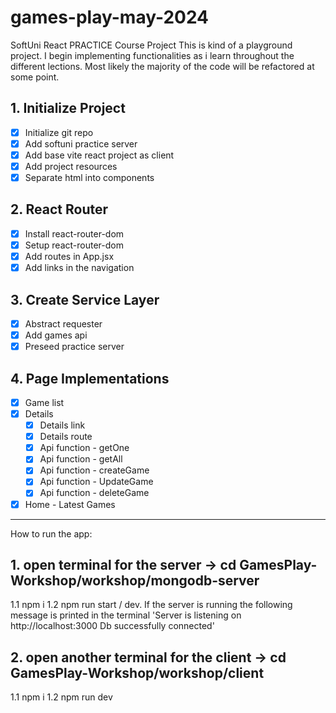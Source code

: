 # games-play-may-2024

SoftUni React PRACTICE Course Project
This is kind of a playground project. I begin implementing functionalities as i learn throughout the different lections. Most likely the majority of the code will be refactored at some point.

## 1. Initialize Project

- [x] Initialize git repo
- [x] Add softuni practice server
- [x] Add base vite react project as client
- [x] Add project resources
- [x] Separate html into components

## 2. React Router

- [x] Install react-router-dom
- [x] Setup react-router-dom
- [x] Add routes in App.jsx
- [x] Add links in the navigation

## 3. Create Service Layer

- [x] Abstract requester
- [x] Add games api
- [x] Preseed practice server

## 4. Page Implementations

- [x] Game list
- [x] Details
  - [x] Details link
  - [x] Details route
  - [x] Api function - getOne
  - [x] Api function - getAll
  - [x] Api function - createGame
  - [x] Api function - UpdateGame
  - [x] Api function - deleteGame
- [x] Home - Latest Games

---

How to run the app:
 
## 1. open terminal for the server -> cd GamesPlay-Workshop/workshop/mongodb-server
   1.1 npm i
   1.2 npm run start / dev. If the server is running the following message is printed in the terminal
   'Server is listening on http://localhost:3000
   Db successfully connected'

## 2. open another terminal for the client -> cd GamesPlay-Workshop/workshop/client
  1.1 npm i
  1.2 npm run dev

